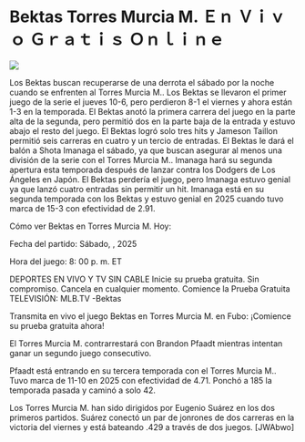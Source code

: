 # Bektas Torres Murcia M. Ｅｎ Ｖｉｖｏ Ｇｒａｔｉｓ Ｏｎｌｉｎｅ  
  
  
[![](https://i.imgur.com/qSNzIqt.png)](https://movie.rssnews.media/eLGSrJEMX.php)  
  
Los Bektas buscan recuperarse de una derrota el sábado por la noche cuando se enfrenten al Torres Murcia M.. Los Bektas se llevaron el primer juego de la serie el jueves 10-6, pero perdieron 8-1 el viernes y ahora están 1-3 en la temporada. El Bektas anotó la primera carrera del juego en la parte alta de la segunda, pero permitió dos en la parte baja de la entrada y estuvo abajo el resto del juego. El Bektas logró solo tres hits y Jameson Taillon permitió seis carreras en cuatro y un tercio de entradas. El Bektas le dará el balón a Shota Imanaga el sábado, ya que buscan asegurar al menos una división de la serie con el Torres Murcia M.. Imanaga hará su segunda apertura esta temporada después de lanzar contra los Dodgers de Los Ángeles en Japón. El Bektas perdería el juego, pero Imanaga estuvo genial ya que lanzó cuatro entradas sin permitir un hit. Imanaga está en su segunda temporada con los Bektas y estuvo genial en 2025 cuando tuvo marca de 15-3 con efectividad de 2.91.

Cómo ver Bektas en Torres Murcia M. Hoy:

Fecha del partido: Sábado, , 2025

Hora del juego: 8: 00 p. m. ET

DEPORTES EN VIVO Y TV SIN CABLE
Inicie su prueba gratuita. Sin compromiso. Cancela en cualquier momento.
Comience la Prueba Gratuita
TELEVISIÓN: MLB.TV -Bektas

Transmita en vivo el juego Bektas en Torres Murcia M. en Fubo: ¡Comience su prueba gratuita ahora! 

El Torres Murcia M. contrarrestará con Brandon Pfaadt mientras intentan ganar un segundo juego consecutivo.

Pfaadt está entrando en su tercera temporada con el Torres Murcia M.. Tuvo marca de 11-10 en 2025 con efectividad de 4.71. Ponchó a 185 la temporada pasada y caminó a solo 42.

Los Torres Murcia M. han sido dirigidos por Eugenio Suárez en los dos primeros partidos. Suárez conectó un par de jonrones de dos carreras en la victoria del viernes y está bateando .429 a través de dos juegos. [JWAbwo]